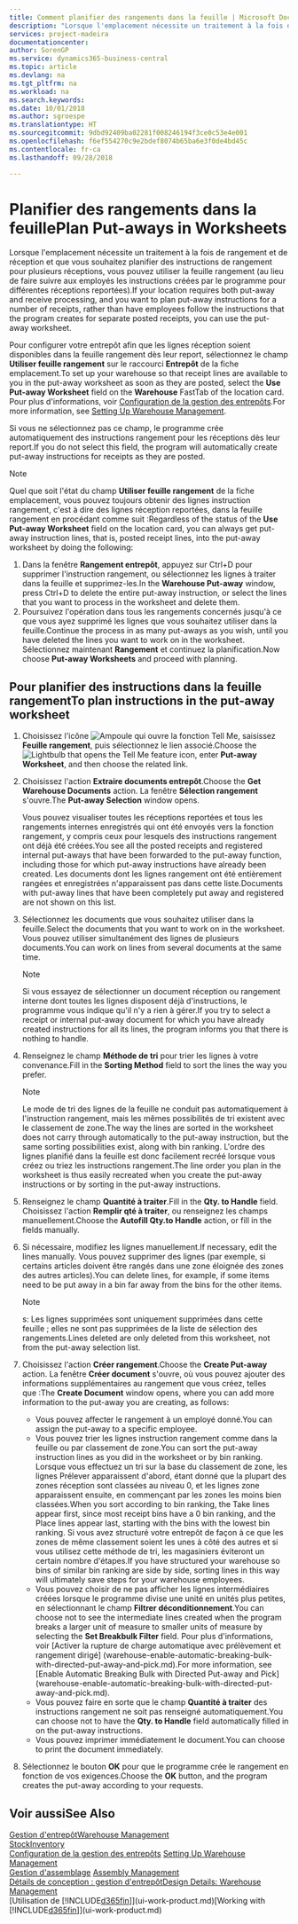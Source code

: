 ```yaml
---
title: Comment planifier des rangements dans la feuille | Microsoft Docs
description: "Lorsque l'emplacement nécessite un traitement à la fois de rangement et de réception et que vous souhaitez planifier des instructions de rangement pour plusieurs réceptions, vous pouvez utiliser la feuille rangement (au lieu de faire suivre aux employés les instructions créées par le programme pour différentes réceptions reportées)."
services: project-madeira
documentationcenter: 
author: SorenGP
ms.service: dynamics365-business-central
ms.topic: article
ms.devlang: na
ms.tgt_pltfrm: na
ms.workload: na
ms.search.keywords: 
ms.date: 10/01/2018
ms.author: sgroespe
ms.translationtype: HT
ms.sourcegitcommit: 9dbd92409ba02281f008246194f3ce0c53e4e001
ms.openlocfilehash: f6ef554270c9e2bdef8074b65ba6e3f0de4bd45c
ms.contentlocale: fr-ca
ms.lasthandoff: 09/28/2018

---
```

# <a name="plan-put-aways-in-worksheets"></a><span data-ttu-id="7c864-103">Planifier des rangements dans la feuille</span><span class="sxs-lookup"><span data-stu-id="7c864-103">Plan Put-aways in Worksheets</span></span>
<span data-ttu-id="7c864-104">Lorsque l'emplacement nécessite un traitement à la fois de rangement et de réception et que vous souhaitez planifier des instructions de rangement pour plusieurs réceptions, vous pouvez utiliser la feuille rangement (au lieu de faire suivre aux employés les instructions créées par le programme pour différentes réceptions reportées).</span><span class="sxs-lookup"><span data-stu-id="7c864-104">If your location requires both put-away and receive processing, and you want to plan put-away instructions for a number of receipts, rather than have employees follow the instructions that the program creates for separate posted receipts, you can use the put-away worksheet.</span></span>  

<span data-ttu-id="7c864-105">Pour configurer votre entrepôt afin que les lignes réception soient disponibles dans la feuille rangement dès leur report, sélectionnez le champ **Utiliser feuille rangement** sur le raccourci **Entrepôt** de la fiche emplacement.</span><span class="sxs-lookup"><span data-stu-id="7c864-105">To set up your warehouse so that receipt lines are available to you in the put-away worksheet as soon as they are posted, select the **Use Put-away Worksheet** field on the **Warehouse** FastTab of the location card.</span></span> <span data-ttu-id="7c864-106">Pour plus d'informations, voir [Configuration de la gestion des entrepôts](warehouse-setup-warehouse.md).</span><span class="sxs-lookup"><span data-stu-id="7c864-106">For more information, see [Setting Up Warehouse Management](warehouse-setup-warehouse.md).</span></span>  

<span data-ttu-id="7c864-107">Si vous ne sélectionnez pas ce champ, le programme crée automatiquement des instructions rangement pour les réceptions dès leur report.</span><span class="sxs-lookup"><span data-stu-id="7c864-107">If you do not select this field, the program will automatically create put-away instructions for receipts as they are posted.</span></span>  

> [!NOTE]  
>  <span data-ttu-id="7c864-108">Quel que soit l'état du champ **Utiliser feuille rangement** de la fiche emplacement, vous pouvez toujours obtenir des lignes instruction rangement, c'est à dire des lignes réception reportées, dans la feuille rangement en procédant comme suit :</span><span class="sxs-lookup"><span data-stu-id="7c864-108">Regardless of the status of the **Use Put-away Worksheet** field on the location card, you can always get put-away instruction lines, that is, posted receipt lines, into the put-away worksheet by doing the following:</span></span>  
>   
>  1.  <span data-ttu-id="7c864-109">Dans la fenêtre **Rangement entrepôt**, appuyez sur Ctrl+D pour supprimer l'instruction rangement, ou sélectionnez les lignes à traiter dans la feuille et supprimez-les.</span><span class="sxs-lookup"><span data-stu-id="7c864-109">In the **Warehouse Put-away** window, press Ctrl+D to delete the entire put-away instruction, or select the lines that you want to process in the worksheet and delete them.</span></span>  
> 2.  <span data-ttu-id="7c864-110">Poursuivez l'opération dans tous les rangements concernés jusqu'à ce que vous ayez supprimé les lignes que vous souhaitez utiliser dans la feuille.</span><span class="sxs-lookup"><span data-stu-id="7c864-110">Continue the process in as many put-aways as you wish, until you have deleted the lines you want to work on in the worksheet.</span></span> <span data-ttu-id="7c864-111">Sélectionnez maintenant **Rangement** et continuez la planification.</span><span class="sxs-lookup"><span data-stu-id="7c864-111">Now choose **Put-away Worksheets** and proceed with planning.</span></span>  

## <a name="to-plan-instructions-in-the-put-away-worksheet"></a><span data-ttu-id="7c864-112">Pour planifier des instructions dans la feuille rangement</span><span class="sxs-lookup"><span data-stu-id="7c864-112">To plan instructions in the put-away worksheet</span></span>  
1.  <span data-ttu-id="7c864-113">Choisissez l'icône ![Ampoule qui ouvre la fonction Tell Me](media/ui-search/search_small.png "Dites-moi ce que vous voulez faire"), saisissez **Feuille rangement**, puis sélectionnez le lien associé.</span><span class="sxs-lookup"><span data-stu-id="7c864-113">Choose the ![Lightbulb that opens the Tell Me feature](media/ui-search/search_small.png "Tell me what you want to do") icon, enter **Put-away Worksheet**, and then choose the related link.</span></span>  
2.  <span data-ttu-id="7c864-114">Choisissez l'action **Extraire documents entrepôt**.</span><span class="sxs-lookup"><span data-stu-id="7c864-114">Choose the **Get Warehouse Documents** action.</span></span> <span data-ttu-id="7c864-115">La fenêtre **Sélection rangement** s'ouvre.</span><span class="sxs-lookup"><span data-stu-id="7c864-115">The **Put-away Selection** window opens.</span></span>  

    <span data-ttu-id="7c864-116">Vous pouvez visualiser toutes les réceptions reportées et tous les rangements internes enregistrés qui ont été envoyés vers la fonction rangement, y compris ceux pour lesquels des instructions rangement ont déjà été créées.</span><span class="sxs-lookup"><span data-stu-id="7c864-116">You see all the posted receipts and registered internal put-aways that have been forwarded to the put-away function, including those for which put-away instructions have already been created.</span></span> <span data-ttu-id="7c864-117">Les documents dont les lignes rangement ont été entièrement rangées et enregistrées n'apparaissent pas dans cette liste.</span><span class="sxs-lookup"><span data-stu-id="7c864-117">Documents with put-away lines that have been completely put away and registered are not shown on this list.</span></span>  

3. <span data-ttu-id="7c864-118">Sélectionnez les documents que vous souhaitez utiliser dans la feuille.</span><span class="sxs-lookup"><span data-stu-id="7c864-118">Select the documents that you want to work on in the worksheet.</span></span> <span data-ttu-id="7c864-119">Vous pouvez utiliser simultanément des lignes de plusieurs documents.</span><span class="sxs-lookup"><span data-stu-id="7c864-119">You can work on lines from several documents at the same time.</span></span>  

    > [!NOTE]  
    >  <span data-ttu-id="7c864-120">Si vous essayez de sélectionner un document réception ou rangement interne dont toutes les lignes disposent déjà d'instructions, le programme vous indique qu'il n'y a rien à gérer.</span><span class="sxs-lookup"><span data-stu-id="7c864-120">If you try to select a receipt or internal put-away document for which you have already created instructions for all its lines, the program informs you that there is nothing to handle.</span></span>  

4. <span data-ttu-id="7c864-121">Renseignez le champ **Méthode de tri** pour trier les lignes à votre convenance.</span><span class="sxs-lookup"><span data-stu-id="7c864-121">Fill in the **Sorting Method** field to sort the lines the way you prefer.</span></span>  

    > [!NOTE]  
    >  <span data-ttu-id="7c864-122">Le mode de tri des lignes de la feuille ne conduit pas automatiquement à l'instruction rangement, mais les mêmes possibilités de tri existent avec le classement de zone.</span><span class="sxs-lookup"><span data-stu-id="7c864-122">The way the lines are sorted in the worksheet does not carry through automatically to the put-away instruction, but the same sorting possibilities exist, along with bin ranking.</span></span> <span data-ttu-id="7c864-123">L'ordre des lignes planifié dans la feuille est donc facilement recréé lorsque vous créez ou triez les instructions rangement.</span><span class="sxs-lookup"><span data-stu-id="7c864-123">The line order you plan in the worksheet is thus easily recreated when you create the put-away instructions or by sorting in the put-away instructions.</span></span>  

5.  <span data-ttu-id="7c864-124">Renseignez le champ **Quantité à traiter**.</span><span class="sxs-lookup"><span data-stu-id="7c864-124">Fill in the **Qty. to Handle** field.</span></span> <span data-ttu-id="7c864-125">Choisissez l'action **Remplir qté à traiter**, ou renseignez les champs manuellement.</span><span class="sxs-lookup"><span data-stu-id="7c864-125">Choose the **Autofill Qty.to Handle** action, or fill in the fields manually.</span></span>  
6.  <span data-ttu-id="7c864-126">Si nécessaire, modifiez les lignes manuellement.</span><span class="sxs-lookup"><span data-stu-id="7c864-126">If necessary, edit the lines manually.</span></span> <span data-ttu-id="7c864-127">Vous pouvez supprimer des lignes (par exemple, si certains articles doivent être rangés dans une zone éloignée des zones des autres articles).</span><span class="sxs-lookup"><span data-stu-id="7c864-127">You can delete lines, for example, if some items need to be put away in a bin far away from the bins for the other items.</span></span>  

    > [!NOTE]  
    >  <span data-ttu-id="7c864-128">s: Les lignes supprimées sont uniquement supprimées dans cette feuille ; elles ne sont pas supprimées de la liste de sélection des rangements.</span><span class="sxs-lookup"><span data-stu-id="7c864-128">Lines deleted are only deleted from this worksheet, not from the put-away selection list.</span></span>  

7.  <span data-ttu-id="7c864-129">Choisissez l'action **Créer rangement**.</span><span class="sxs-lookup"><span data-stu-id="7c864-129">Choose the **Create Put-away** action.</span></span> <span data-ttu-id="7c864-130">La fenêtre **Créer document** s'ouvre, où vous pouvez ajouter des informations supplémentaires au rangement que vous créez, telles que :</span><span class="sxs-lookup"><span data-stu-id="7c864-130">The **Create Document** window opens, where you can add more information to the put-away you are creating, as follows:</span></span>  

    -   <span data-ttu-id="7c864-131">Vous pouvez affecter le rangement à un employé donné.</span><span class="sxs-lookup"><span data-stu-id="7c864-131">You can assign the put-away to a specific employee.</span></span>  
    -   <span data-ttu-id="7c864-132">Vous pouvez trier les lignes instruction rangement comme dans la feuille ou par classement de zone.</span><span class="sxs-lookup"><span data-stu-id="7c864-132">You can sort the put-away instruction lines as you did in the worksheet or by bin ranking.</span></span> <span data-ttu-id="7c864-133">Lorsque vous effectuez un tri sur la base du classement de zone, les lignes Prélever apparaissent d'abord, étant donné que la plupart des zones réception sont classées au niveau 0, et les lignes zone apparaissent ensuite, en commençant par les zones les moins bien classées.</span><span class="sxs-lookup"><span data-stu-id="7c864-133">When you sort according to bin ranking, the Take lines appear first, since most receipt bins have a 0 bin ranking, and the Place lines appear last, starting with the bins with the lowest bin ranking.</span></span> <span data-ttu-id="7c864-134">Si vous avez structuré votre entrepôt de façon à ce que les zones de même classement soient les unes à côté des autres et si vous utilisez cette méthode de tri, les magasiniers éviteront un certain nombre d'étapes.</span><span class="sxs-lookup"><span data-stu-id="7c864-134">If you have structured your warehouse so bins of similar bin ranking are side by side, sorting lines in this way will ultimately save steps for your warehouse employees.</span></span>  
    -   <span data-ttu-id="7c864-135">Vous pouvez choisir de ne pas afficher les lignes intermédiaires créées lorsque le programme divise une unité en unités plus petites, en sélectionnant le champ **Filtrer déconditionnement**.</span><span class="sxs-lookup"><span data-stu-id="7c864-135">You can choose not to see the intermediate lines created when the program breaks a larger unit of measure to smaller units of measure by selecting the **Set Breakbulk Filter** field.</span></span> <span data-ttu-id="7c864-136">Pour plus d'informations, voir [Activer la rupture de charge automatique avec prélèvement et rangement dirigé] (warehouse-enable-automatic-breaking-bulk-with-directed-put-away-and-pick.md).</span><span class="sxs-lookup"><span data-stu-id="7c864-136">For more information, see [Enable Automatic Breaking Bulk with Directed Put-away and Pick] (warehouse-enable-automatic-breaking-bulk-with-directed-put-away-and-pick.md).</span></span>  
    -   <span data-ttu-id="7c864-137">Vous pouvez faire en sorte que le champ **Quantité à traiter** des instructions rangement ne soit pas renseigné automatiquement.</span><span class="sxs-lookup"><span data-stu-id="7c864-137">You can choose not to have the **Qty. to Handle** field automatically filled in on the put-away instructions.</span></span>  
    -   <span data-ttu-id="7c864-138">Vous pouvez imprimer immédiatement le document.</span><span class="sxs-lookup"><span data-stu-id="7c864-138">You can choose to print the document immediately.</span></span>  

8.  <span data-ttu-id="7c864-139">Sélectionnez le bouton **OK** pour que le programme crée le rangement en fonction de vos exigences.</span><span class="sxs-lookup"><span data-stu-id="7c864-139">Choose the **OK** button, and the program creates the put-away according to your requests.</span></span>  

## <a name="see-also"></a><span data-ttu-id="7c864-140">Voir aussi</span><span class="sxs-lookup"><span data-stu-id="7c864-140">See Also</span></span>  
[<span data-ttu-id="7c864-141">Gestion d'entrepôt</span><span class="sxs-lookup"><span data-stu-id="7c864-141">Warehouse Management</span></span>](warehouse-manage-warehouse.md)  
[<span data-ttu-id="7c864-142">Stock</span><span class="sxs-lookup"><span data-stu-id="7c864-142">Inventory</span></span>](inventory-manage-inventory.md)  
<span data-ttu-id="7c864-143">[Configuration de la gestion des entrepôts](warehouse-setup-warehouse.md)   </span><span class="sxs-lookup"><span data-stu-id="7c864-143">[Setting Up Warehouse Management](warehouse-setup-warehouse.md)   </span></span>  
<span data-ttu-id="7c864-144">[Gestion d'assemblage](assembly-assemble-items.md)  </span><span class="sxs-lookup"><span data-stu-id="7c864-144">[Assembly Management](assembly-assemble-items.md)  </span></span>  
[<span data-ttu-id="7c864-145">Détails de conception : gestion d'entrepôt</span><span class="sxs-lookup"><span data-stu-id="7c864-145">Design Details: Warehouse Management</span></span>](design-details-warehouse-management.md)  
<span data-ttu-id="7c864-146">[Utilisation de [!INCLUDE[d365fin](includes/d365fin_md.md)]](ui-work-product.md)</span><span class="sxs-lookup"><span data-stu-id="7c864-146">[Working with [!INCLUDE[d365fin](includes/d365fin_md.md)]](ui-work-product.md)</span></span>

